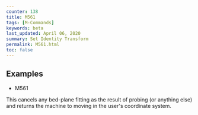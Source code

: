 ```yaml
---
counter: 138
title: M561
tags: [M-Commands] 
keywords: beta 
last_updated: April 06, 2020 
summary: Set Identity Transform 
permalink: M561.html
toc: false 
---
```



## Examples

* M561

This cancels any bed-plane fitting as the result of probing (or anything else) and returns the machine to moving in the user's coordinate system.

